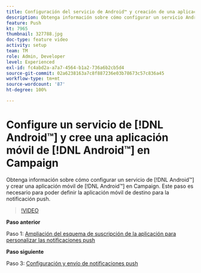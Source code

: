 ```yaml
---
title: Configuración del servicio de Android™ y creación de una aplicación móvil de Android™ en Campaign
description: Obtenga información sobre cómo configurar un servicio Android™ y crear una aplicación móvil Android™ en Campaign.
feature: Push
kt: 7965
thumbnail: 327788.jpg
doc-type: feature video
activity: setup
team: TM
role: Admin, Developer
level: Experienced
exl-id: fc4abd2a-a7a7-4564-b1a2-736a6b2cb5d4
source-git-commit: 02a6238163a7c8f887236e03b78673c57c836a45
workflow-type: tm+mt
source-wordcount: '87'
ht-degree: 100%

---
```


# Configure un servicio de [!DNL Android™] y cree una aplicación móvil de [!DNL Android™] en Campaign

Obtenga información sobre cómo configurar un servicio de [!DNL Android™] y crear una aplicación móvil de [!DNL Android™] en Campaign. Este paso es necesario para poder definir la aplicación móvil de destino para la notificación push.

>[!VIDEO](https://video.tv.adobe.com/v/327788?quality=12)

**Paso anterior**

Paso 1: [Ampliación del esquema de suscripción de la aplicación para personalizar las notificaciones push](/help/tutorial-get-started-with-push-notifications-for-android/extend-the-app-subscription-schema.md)

**Paso siguiente**

Paso 3: [Configuración y envío de notificaciones push](/help/tutorial-get-started-with-push-notifications-for-android/configure-and-send-push-notifications.md)
